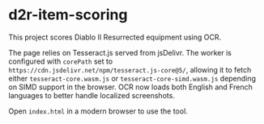 # d2r-item-scoring

This project scores Diablo II Resurrected equipment using OCR.

The page relies on Tesseract.js served from jsDelivr. The worker is configured with
`corePath` set to `https://cdn.jsdelivr.net/npm/tesseract.js-core@5/`, allowing it
to fetch either `tesseract-core.wasm.js` or `tesseract-core-simd.wasm.js` depending on
SIMD support in the browser. OCR now loads both English and French languages to
better handle localized screenshots.

Open `index.html` in a modern browser to use the tool.
